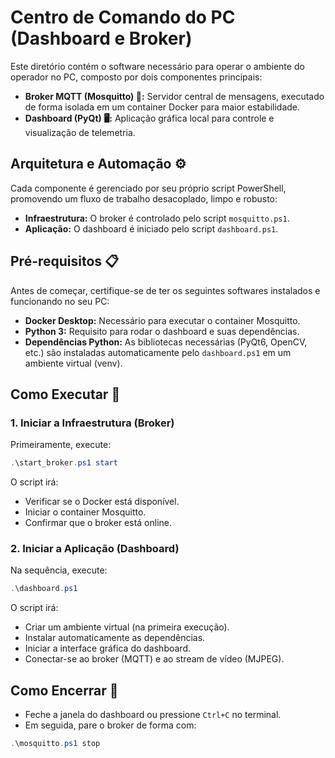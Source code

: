 # Centro de Comando do PC (Dashboard e Broker)

Este diretório contém o software necessário para operar o ambiente do operador no PC, composto por dois componentes principais:

- **Broker MQTT (Mosquitto) 📨:** Servidor central de mensagens, executado de forma isolada em um container Docker para maior estabilidade.
- **Dashboard (PyQt) 🖥️:** Aplicação gráfica local para controle e visualização de telemetria.

## Arquitetura e Automação ⚙️

Cada componente é gerenciado por seu próprio script PowerShell, promovendo um fluxo de trabalho desacoplado, limpo e robusto:

- **Infraestrutura:** O broker é controlado pelo script `mosquitto.ps1`.
- **Aplicação:** O dashboard é iniciado pelo script `dashboard.ps1`.

## Pré-requisitos 📋

Antes de começar, certifique-se de ter os seguintes softwares instalados e funcionando no seu PC:

- **Docker Desktop:** Necessário para executar o container Mosquitto.
- **Python 3:** Requisito para rodar o dashboard e suas dependências.
- **Dependências Python:** As bibliotecas necessárias (PyQt6, OpenCV, etc.) são instaladas automaticamente pelo `dashboard.ps1` em um ambiente virtual (venv).

## Como Executar 🚀

### 1. Iniciar a Infraestrutura (Broker)

Primeiramente, execute:

```powershell
.\start_broker.ps1 start
```

O script irá:

- Verificar se o Docker está disponível.
- Iniciar o container Mosquitto.
- Confirmar que o broker está online.

### 2. Iniciar a Aplicação (Dashboard)

Na sequência, execute:

```powershell
.\dashboard.ps1
```

O script irá:

- Criar um ambiente virtual (na primeira execução).
- Instalar automaticamente as dependências.
- Iniciar a interface gráfica do dashboard.
- Conectar-se ao broker (MQTT) e ao stream de vídeo (MJPEG).

## Como Encerrar 🛑

- Feche a janela do dashboard ou pressione `Ctrl+C` no terminal.
- Em seguida, pare o broker de forma com:

```powershell
.\mosquitto.ps1 stop
```
